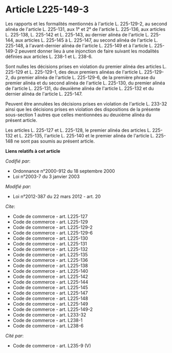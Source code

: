 # Article L225-149-3

Les rapports et les formalités mentionnés à l'article L. 225-129-2, au second alinéa de l'article L. 225-131, aux 1° et 2° de
l'article L. 225-136, aux articles L. 225-138, L. 225-142 et L. 225-143, au dernier alinéa de l'article L. 225-144, aux
articles L. 225-145 à L. 225-147, au second alinéa de l'article L. 225-148, à l'avant-dernier alinéa de l'article L. 225-149
et à l'article L. 225-149-2 peuvent donner lieu à une injonction de faire suivant les modalités définies aux articles L.
238-1 et L. 238-6. 

Sont nulles les décisions prises en violation du premier alinéa des articles L. 225-129 et L. 225-129-1, des deux premiers
alinéas de l'article L. 225-129-2, du premier alinéa de l'article L. 225-129-6, de la première phrase du premier alinéa et du
second alinéa de l'article L. 225-130, du premier alinéa de l'article L. 225-131, du deuxième alinéa de l'article L. 225-132
et du dernier alinéa de l'article L. 225-147. 

Peuvent être annulées les décisions prises en violation de l'article L. 233-32 ainsi que les décisions prises en violation
des dispositions de la présente sous-section 1 autres que celles mentionnées au deuxième alinéa du présent article. 

Les articles L. 225-127 et L. 225-128, le premier alinéa des articles L. 225-132 et L. 225-135, l'article L. 225-140 et le
premier alinéa de l'article L. 225-148 ne sont pas soumis au présent article.

**Liens relatifs à cet article**

_Codifié par_:

  - Ordonnance n°2000-912 du 18 septembre 2000
  - Loi n°2003-7 du 3 janvier 2003

_Modifié par_:

  - Loi n°2012-387 du 22 mars 2012 - art. 20

_Cite_:

  - Code de commerce - art. L225-127
  - Code de commerce - art. L225-129
  - Code de commerce - art. L225-129-2
  - Code de commerce - art. L225-129-6
  - Code de commerce - art. L225-130
  - Code de commerce - art. L225-131
  - Code de commerce - art. L225-132
  - Code de commerce - art. L225-135
  - Code de commerce - art. L225-136
  - Code de commerce - art. L225-138
  - Code de commerce - art. L225-140
  - Code de commerce - art. L225-142
  - Code de commerce - art. L225-144
  - Code de commerce - art. L225-145
  - Code de commerce - art. L225-147
  - Code de commerce - art. L225-148
  - Code de commerce - art. L225-149
  - Code de commerce - art. L225-149-2
  - Code de commerce - art. L233-32
  - Code de commerce - art. L238-1
  - Code de commerce - art. L238-6

_Cité par_:

  - Code de commerce - art. L235-9 (V)
